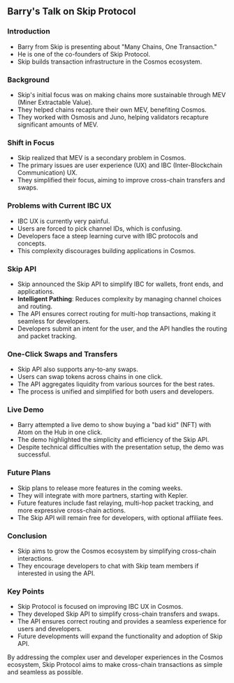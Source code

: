 
## Barry's Talk on Skip Protocol

### Introduction
- Barry from Skip is presenting about "Many Chains, One Transaction."
- He is one of the co-founders of Skip Protocol.
- Skip builds transaction infrastructure in the Cosmos ecosystem.

### Background
- Skip's initial focus was on making chains more sustainable through MEV (Miner Extractable Value).
- They helped chains recapture their own MEV, benefiting Cosmos.
- They worked with Osmosis and Juno, helping validators recapture significant amounts of MEV.

### Shift in Focus
- Skip realized that MEV is a secondary problem in Cosmos.
- The primary issues are user experience (UX) and IBC (Inter-Blockchain Communication) UX.
- They simplified their focus, aiming to improve cross-chain transfers and swaps.

### Problems with Current IBC UX
- IBC UX is currently very painful.
- Users are forced to pick channel IDs, which is confusing.
- Developers face a steep learning curve with IBC protocols and concepts.
- This complexity discourages building applications in Cosmos.

### Skip API
- Skip announced the Skip API to simplify IBC for wallets, front ends, and applications.
- **Intelligent Pathing**: Reduces complexity by managing channel choices and routing.
- The API ensures correct routing for multi-hop transactions, making it seamless for developers.
- Developers submit an intent for the user, and the API handles the routing and packet tracking.

### One-Click Swaps and Transfers
- Skip API also supports any-to-any swaps.
- Users can swap tokens across chains in one click.
- The API aggregates liquidity from various sources for the best rates.
- The process is unified and simplified for both users and developers.

### Live Demo
- Barry attempted a live demo to show buying a "bad kid" (NFT) with Atom on the Hub in one click.
- The demo highlighted the simplicity and efficiency of the Skip API.
- Despite technical difficulties with the presentation setup, the demo was successful.

### Future Plans
- Skip plans to release more features in the coming weeks.
- They will integrate with more partners, starting with Kepler.
- Future features include fast relaying, multi-hop packet tracking, and more expressive cross-chain actions.
- The Skip API will remain free for developers, with optional affiliate fees.

### Conclusion
- Skip aims to grow the Cosmos ecosystem by simplifying cross-chain interactions.
- They encourage developers to chat with Skip team members if interested in using the API.

### Key Points
- Skip Protocol is focused on improving IBC UX in Cosmos.
- They developed Skip API to simplify cross-chain transfers and swaps.
- The API ensures correct routing and provides a seamless experience for users and developers.
- Future developments will expand the functionality and adoption of Skip API.

By addressing the complex user and developer experiences in the Cosmos ecosystem, Skip Protocol aims to make cross-chain transactions as simple and seamless as possible.